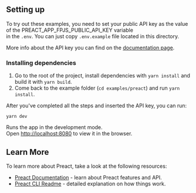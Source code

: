 ## Setting up
To try out these examples, you need to set your public API key as the value of the PREACT_APP_FPJS_PUBLIC_API_KEY variable\
in the `.env`. You can just copy `.env.example` file located in this directory.

More info about the API key you can find on the [documentation page](https://dev.fingerprint.com/docs/js-agent#agent-initialization).

### Installing dependencies
1. Go to the root of the project, install dependencies with `yarn install` and build it with `yarn build`.
2. Come back to the example folder (`cd examples/preact`) and run `yarn install`.

After you've completed all the steps and inserted the API key, you can run:
```shell
yarn dev
```

Runs the app in the development mode.\
Open [http://localhost:8080](http://localhost:8080) to view it in the browser.

## Learn More

To learn more about Preact, take a look at the following resources:

- [Preact Documentation](https://preactjs.com/) - learn about Preact features and API.
- [Preact CLI Readme](https://github.com/developit/preact-cli/blob/master/README.md) - detailed explanation on how things work.
